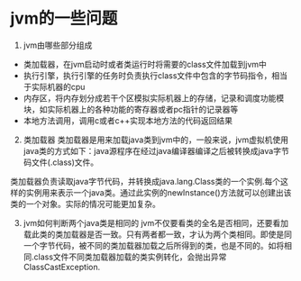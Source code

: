 # jvm的一些问题

1. jvm由哪些部分组成
- 类加载器，在jvm启动时或者类运行时将需要的class文件加载到jvm中
- 执行引擎，执行引擎的任务时负责执行class文件中包含的字节码指令，相当于实际机器的cpu
- 内存区，将内存划分成若干个区模拟实际机器上的存储，记录和调度功能模块，如实际机器上的各种功能的寄存器或者pc指针的记录器等
- 本地方法调用，调用c或者c++实现本地方法的代码返回结果

2. 类加载器
类加载器是用来加载java类到jvm中的，一般来说，jvm虚拟机使用java类的方式如下：java源程序在经过java编译器编译之后被转换成java字节码文件(.class)文件。

类加载器负责读取java字节代码，并转换成java.lang.Class类的一个实例.每个这样的实例用来表示一个java类。通过此实例的newInstance()方法就可以创建出该类的一个对象。实际的情况可能更加复杂。

3. jvm如何判断两个java类是相同的
jvm不仅要看类的全名是否相同，还要看加载此类的类加载器是否一致。只有两者都一致，才认为两个类相同。即使是同一个字节代码，被不同的类加载器加载之后所得到的类，也是不同的。如将相同.class文件不同类加载器加载的类实例转化，会抛出异常ClassCastException.